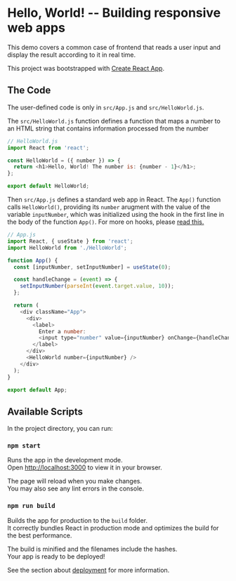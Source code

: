 # Hello, World! -- Building responsive web apps 

This demo covers a common case of frontend that reads a user input and display the result according to it in real time. 

This project was bootstrapped with [Create React App](https://github.com/facebook/create-react-app).

## The Code

The user-defined code is only in `src/App.js` and `src/HelloWorld.js`. 

The `src/HelloWorld.js` function defines a function that maps a number to an HTML string that contains information processed from the number  

```js
// HelloWorld.js
import React from 'react';

const HelloWorld = ({ number }) => {
  return <h1>Hello, World! The number is: {number - 1}</h1>;
};

export default HelloWorld;
```

Then `src/App.js` defines a standard web app in React. The `App()` function calls `HelloWorld()`, providing its `number` arugment with the value of the variable `inputNumber`, which was initialized using the hook in the first line in the body of the function `App()`. For more on hooks, please [read this.](https://legacy.reactjs.org/docs/hooks-overview.html)
 
```js
// App.js
import React, { useState } from 'react';
import HelloWorld from './HelloWorld';

function App() {
  const [inputNumber, setInputNumber] = useState(0);

  const handleChange = (event) => {
    setInputNumber(parseInt(event.target.value, 10));
  };

  return (
    <div className="App">
      <div>
        <label>
          Enter a number:
          <input type="number" value={inputNumber} onChange={handleChange} />
        </label>
      </div>
      <HelloWorld number={inputNumber} />
    </div>
  );
}

export default App;

```


## Available Scripts

In the project directory, you can run:

### `npm start`

Runs the app in the development mode.\
Open [http://localhost:3000](http://localhost:3000) to view it in your browser.

The page will reload when you make changes.\
You may also see any lint errors in the console.

### `npm run build`

Builds the app for production to the `build` folder.\
It correctly bundles React in production mode and optimizes the build for the best performance.

The build is minified and the filenames include the hashes.\
Your app is ready to be deployed!

See the section about [deployment](https://facebook.github.io/create-react-app/docs/deployment) for more information.
